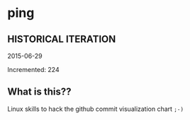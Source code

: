# ping

## HISTORICAL ITERATION
2015-06-29

Incremented: 224

## What is this?? 
Linux skills to hack the github commit visualization chart `;-)`

